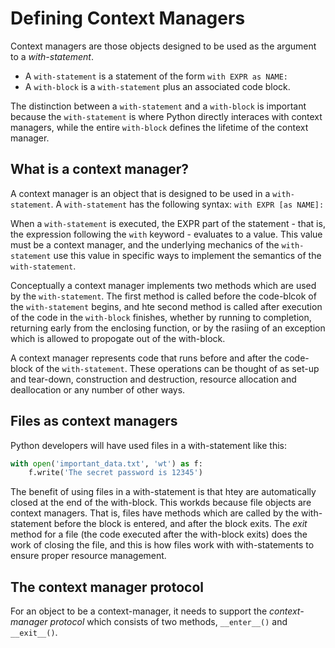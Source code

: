 # Defining Context Managers

Context managers are those objects designed to be used as the argument to a _with-statement_.  
* A `with-statement` is a statement of the form `with EXPR as NAME:`
* A `with-block` is a `with-statement` plus an associated code block.

The distinction between a `with-statement` and a `with-block` is important because the `with-statement` is where Python directly interaces with context managers, while the entire `with-block` defines the lifetime of the context manager.

## What is a context manager?

A context manager is an object that is designed to be used in a `with-statement`.  A `with-statement` has the following syntax:
`with EXPR [as NAME]:`

When a `with-statement` is executed, the EXPR part of the statement - that is, the expression following the `with` keyword - evaluates to a value.  This value must be a context manager, and the underlying mechanics of the `with-statement` use this value in specific ways to implement the semantics of the `with-statement`.

Conceptually a context manager implements two methods which are used by the `with-statement`.  The first method is called before the code-blcok of the `with-statement` begins, and hte second method is called after execution of the code in the `with-block` finishes, whether by running to completion, returning early from the enclosing function, or by the rasiing of an exception which is allowed to propogate out of the with-block.

A context manager represents code that runs before and after the code-block of the `with-statement`.  These operations can be thought of as set-up and tear-down, construction and destruction, resource allocation and deallocation or any number of other ways.

## Files as context managers

Python developers will have used files in a with-statement like this:
```py
with open('important_data.txt', 'wt') as f:
    f.write('The secret password is 12345')
```
The benefit of using files in a with-statement is that htey are automatically closed at the end of the with-block.  This workds because file objects are context managers.  That is, files have methods which are called by the with-statement before the block is entered, and after the block exits.  The _exit_ method for a file (the code executed after the with-block exits) does the work of closing the file, and this is how files work with with-statements to ensure proper resource management.

## The context manager protocol

For an object to be a context-manager, it needs to support the _context-manager protocol_ which consists of two methods, `__enter__()` and `__exit__()`.